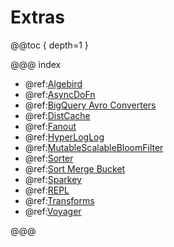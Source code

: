 # Extras

@@toc { depth=1 }

@@@ index

* @ref:[Algebird](Algebird.md)
* @ref:[AsyncDoFn](AsyncDoFn.md)
* @ref:[BigQuery Avro Converters](BigQueryAvro.md)
* @ref:[DistCache](DistCache.md)
* @ref:[Fanout](Fanout.md)
* @ref:[HyperLogLog](HyperLogLog.md)
* @ref:[MutableScalableBloomFilter](MutableScalableBloomFilter.md)
* @ref:[Sorter](Sorter.md)
* @ref:[Sort Merge Bucket](Sort-Merge-Bucket.md)
* @ref:[Sparkey](Sparkey.md)
* @ref:[REPL](Scio-REPL.md)
* @ref:[Transforms](Transforms.md)
* @ref:[Voyager](Voyager.md)

@@@
